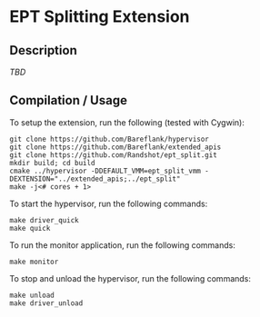 # EPT Splitting Extension

## Description

*TBD*

## Compilation / Usage

To setup the extension, run the following (tested with Cygwin):

```
git clone https://github.com/Bareflank/hypervisor
git clone https://github.com/Bareflank/extended_apis
git clone https://github.com/Randshot/ept_split.git
mkdir build; cd build
cmake ../hypervisor -DDEFAULT_VMM=ept_split_vmm -DEXTENSION="../extended_apis;../ept_split"
make -j<# cores + 1>
```

To start the hypervisor, run the following commands:

```
make driver_quick
make quick
```

To run the monitor application, run the following commands:

```
make monitor
```

To stop and unload the hypervisor, run the following commands:

```
make unload
make driver_unload
```
